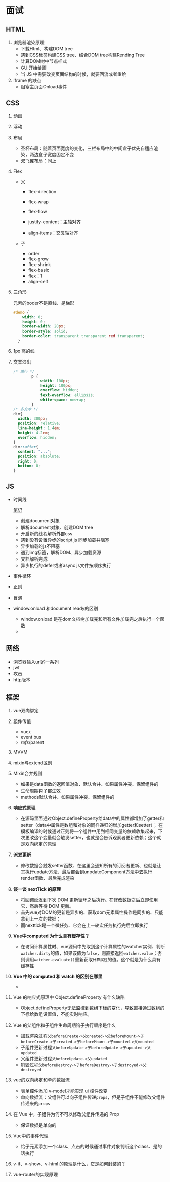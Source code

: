 # 面试

## HTML

1. 浏览器渲染原理
   - 下载Html、构建DOM tree
   - 遇到CSS标签构建CSS tree、结合DOM tree构建Rending Tree
   - 计算DOM树中节点样式
   - GUI开始绘画
   - 当 JS 中需要改变页面结构的时候，就要回流或者重绘
2. Iframe 的缺点
   - 阻塞主页面Onload事件

## CSS

1. 动画

2. 浮动

3. 布局

   - 圣杯布局：随着页面宽度的变化，三栏布局中的中间盒子优先自适应渲染，两边盒子宽度固定不变
   - 双飞翼布局：同上

4. Flex

   - 父

     - flex-direction
     - flex-wrap

     - flex-flow

     - justify-content：主轴对齐

     - align-items：交叉轴对齐

   - 子

     - order
     - flex-grow
     - flex-shrink
     - flex-basic
     - flex：1 
     - align-self

5. 三角形

   元素的boder不是直线、是梯形

   ```css
   #demo {
       width: 0;
       height: 0;
       border-width: 20px;
       border-style: solid;
       border-color: transparent transparent red transparent;
     }
   ```

   

6. 1px 高的线

7. 文本溢出

   ```css
   /* 单行 */
           p {
               width: 100px;
               height: 100px;
               overflow: hidden;
               text-overflow: ellipsis;
               white-space: nowrap;
           }
   /* 多文本 */
   div{
     width: 300px;
     position: relative;
     line-height: 1.4em;
     height: 4.2em;
     overflow: hidden;
   }
   div::after{
     content: "...";
     position: absolute;
     right: 0;
     bottom: 0;
   }
   ```

   

## JS

- 时间线

  [笔记](https://github.com/wczy-ao/StudyNotes/blob/main/fe_zero_to_one/javaScript%E5%9F%BA%E7%A1%80%E9%83%A8%E5%88%86/BOM%E9%83%A8%E5%88%86/2%EF%BC%9A%E6%97%B6%E9%97%B4%E7%BA%BF.md)

  - 创建document对象
  - 解析document对象、创建DOM tree
  - 开启新的线程解析外部css
  - 遇到没有设置异步的script js 同步加载并阻塞
  - 异步加载的js不阻塞
  - 遇到img标签，解析DOM、异步加载资源
  - 文档解析完成
  - 异步执行的defer或者async js文件按顺序执行

- 事件循环

- 正则

- 冒泡

- window.onload 和document ready的区别

  - window.onload 是在dom文档树加载完和所有文件加载完之后执行一个函数
  - 



## 网络

- 浏览器输入url的一系列
- jwt
- 攻击
- http版本



## 框架

1. vue双向绑定

2. 组件传值
   - vuex
   - event bus
   - $refs/$parent
   
3. MVVM

4. mixin与extend区别

5. Mixin合并规则

   - 如果是data函数的返回值对象、默认合并、如果属性冲突、保留组件的
   - 生命周期钩子都生效
   - methods默认合并、如果属性冲突、保留组件的

6. **响应式原理**

   - 在源码里面通过Object.defineProperty给data中的属性都增加了getter和setter（data中属性是数组和对象的同样递归的增加getter和setter）；
     在模板编译的时候通过正则将一个组件中用到相同变量的依赖收集起来，下次更改这个变量就会触发setter，也就是会告诉观察者更新依赖；这个就是双向绑定的原理

7. **派发更新**

   - 修改数据会触发setter函数、在这里会通知所有的订阅者更新、也就是让其执行update方法、最后都会到unpdateComponent方法中去执行render函数、最后完成渲染

     

8. **谈一谈 nextTick 的原理**

   - 将回调延迟到下次 DOM 更新循环之后执行。在修改数据之后立即使用它，然后等待 DOM 更新。
   - 首先vue对DOM的更新是异步的、获取dom元素属性操作是同步的、只能拿到上一次的数据；
   - 而nexttick是一个微任务、它会在上一轮宏任务执行完后立即执行

9. **Vue中computed 为什么具有缓存性？**

   - 在访问计算属性时、vue源码中先取到这个计算属性的watcher实例、判断`watcher.dirty`的值，如果该值为`false`，则直接返回`watcher.value`；否则调用`watcher.evaluate()`重新获取`计算属性`的值。这个就是为什么具有缓存性

10. **Vue 中的 computed 和 watch 的区别在哪里**

    - 

11. Vue 的响应式原理中 Object.defineProperty 有什么缺陷

    - Object.defineProperty无法监控到数组下标的变化，导致直接通过数组的下标给数组设置值，不能实时响应。

    

    

12. Vue 的父组件和子组件生命周期钩子执行顺序是什么

    - 加载渲染过程`父beforeCreate->父created->父beforeMount->子beforeCreate->子created->子beforeMount->子mounted->父mounted`
    - 子组件更新过程`父beforeUpdate->子beforeUpdate->子updated->父updated`
    - 父组件更新过程`父beforeUpdate->父updated`
    - 销毁过程`父beforeDestroy->子beforeDestroy->子destroyed->父destroyed`

13. vue的双向绑定和单向数据流
    - 表单控件添加 v-model才能实现 ui 控件改变
    - 单向数据流：父组件可以向子组件传递`props`，但是子组件不能修改父组件传递来的`props`

14. 在 Vue 中，子组件为何不可以修改父组件传递的 Prop
    - 保证数据是单向的

15. Vue中的事件代理
    - 给子元素添加一个class、点击的时候通过事件对象判断这个class、是的话执行

16. v-if、v-show、v-html 的原理是什么，它是如何封装的？

17. vue-router的实现原理